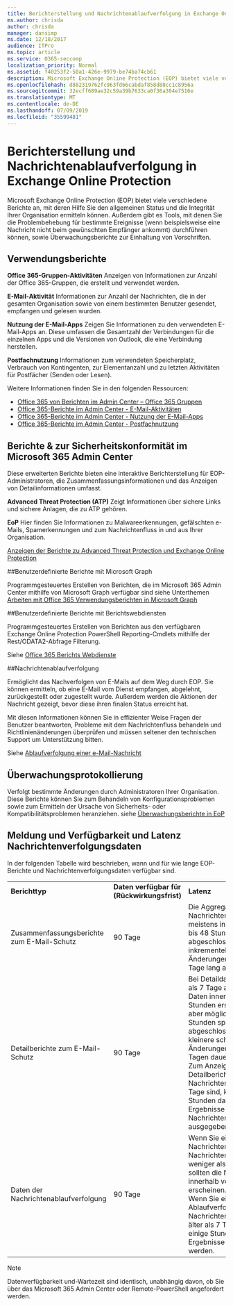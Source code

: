 ```yaml
---
title: Berichterstellung und Nachrichtenablaufverfolgung in Exchange Online Protection
ms.author: chrisda
author: chrisda
manager: dansimp
ms.date: 12/18/2017
audience: ITPro
ms.topic: article
ms.service: O365-seccomp
localization_priority: Normal
ms.assetid: f40253f2-50a1-426e-9979-be74ba74cb61
description: Microsoft Exchange Online Protection (EOP) bietet viele verschiedene Berichte an, mit deren Hilfe Sie den allgemeinen Status und die Integrität Ihrer Organisation ermitteln können. Außerdem gibt es Tools, mit denen Sie die Problembehebung für bestimmte Ereignisse (wenn beispielsweise eine Nachricht nicht beim gewünschten Empfänger ankommt) durchführen können, sowie Überwachungsberichte zur Einhaltung von Vorschriften. In der folgenden Tabelle sind die für EOP-Administratoren verfügbaren Berichte und Problembehandlungstools beschrieben.
ms.openlocfilehash: d882319762fc963fd66cabdaf858d88cc1c8956a
ms.sourcegitcommit: 32ecff689ae32c59a39b7633ca0f36a304e7516e
ms.translationtype: MT
ms.contentlocale: de-DE
ms.lasthandoff: 07/09/2019
ms.locfileid: "35599481"
---
```

# <a name="reporting-and-message-trace-in-exchange-online-protection"></a>Berichterstellung und Nachrichtenablaufverfolgung in Exchange Online Protection

Microsoft Exchange Online Protection (EOP) bietet viele verschiedene Berichte an, mit deren Hilfe Sie den allgemeinen Status und die Integrität Ihrer Organisation ermitteln können. Außerdem gibt es Tools, mit denen Sie die Problembehebung für bestimmte Ereignisse (wenn beispielsweise eine Nachricht nicht beim gewünschten Empfänger ankommt) durchführen können, sowie Überwachungsberichte zur Einhaltung von Vorschriften. 

## <a name="usage-reports"></a>Verwendungsberichte

**Office 365-Gruppen-Aktivitäten** Anzeigen von Informationen zur Anzahl der Office 365-Gruppen, die erstellt und verwendet werden.  

**E-Mail-Aktivität** Informationen zur Anzahl der Nachrichten, die in der gesamten Organisation sowie von einem bestimmten Benutzer gesendet, empfangen und gelesen wurden.  

**Nutzung der E-Mail-Apps** Zeigen Sie Informationen zu den verwendeten E-Mail-Apps an. Diese umfassen die Gesamtzahl der Verbindungen für die einzelnen Apps und die Versionen von Outlook, die eine Verbindung herstellen.    

**Postfachnutzung** Informationen zum verwendeten Speicherplatz, Verbrauch von Kontingenten, zur Elementanzahl und zu letzten Aktivitäten für Postfächer (Senden oder Lesen).

Weitere Informationen finden Sie in den folgenden Ressourcen:

- [Office 365 von Berichten im Admin Center – Office 365 Gruppen](https://go.microsoft.com/fwlink/p/?linkid=861610) 
- [Office 365-Berichte im Admin Center - E-Mail-Aktivitäten](https://go.microsoft.com/fwlink/p/?linkid=859706) 
- [Office 365-Berichte im Admin Center - Nutzung der E-Mail-Apps](https://go.microsoft.com/fwlink/p/?linkid=859707)
- [Office 365-Berichte im Admin Center - Postfachnutzung](https://go.microsoft.com/fwlink/p/?linkid=859708)

## <a name="security-amp-compliance-reports-in-the-microsoft-365-admin-center"></a>Berichte &amp; zur Sicherheitskonformität im Microsoft 365 Admin Center

Diese erweiterten Berichte bieten eine interaktive Berichterstellung für EOP-Administratoren, die Zusammenfassungsinformationen und das Anzeigen von Detailinformationen umfasst.  

**Advanced Threat Protection (ATP)** Zeigt Informationen über sichere Links und sichere Anlagen, die zu ATP gehören.  

**EoP** Hier finden Sie Informationen zu Malwareerkennungen, gefälschten e-Mails, Spamerkennungen und zum Nachrichtenfluss in und aus Ihrer Organisation.  

[Anzeigen der Berichte zu Advanced Threat Protection und Exchange Online Protection](https://go.microsoft.com/fwlink/p/?linkid=852409) 

##<a name="custom-reports-using-microsoft-graph"></a>Benutzerdefinierte Berichte mit Microsoft Graph

Programmgesteuertes Erstellen von Berichten, die im Microsoft 365 Admin Center mithilfe von Microsoft Graph verfügbar sind siehe Unterthemen [Arbeiten mit Office 365 Verwendungsberichten in Microsoft Graph](https://go.microsoft.com/fwlink/p/?linkid=865135) 

##<a name="custom-reports-using-reporting-web-services"></a>Benutzerdefinierte Berichte mit Berichtswebdiensten

Programmgesteuertes Erstellen von Berichten aus den verfügbaren Exchange Online Protection PowerShell Reporting-Cmdlets mithilfe der Rest/ODATA2-Abfrage Filterung.

Siehe [Office 365 Berichts Webdienste](https://go.microsoft.com/fwlink/p/?LinkId=279926) 

##<a name="message-trace"></a>Nachrichtenablaufverfolgung

Ermöglicht das Nachverfolgen von E-Mails auf dem Weg durch EOP. Sie können ermitteln, ob eine E-Mail vom Dienst empfangen, abgelehnt, zurückgestellt oder zugestellt wurde. Außerdem werden die Aktionen der Nachricht gezeigt, bevor diese ihren finalen Status erreicht hat.  

Mit diesen Informationen können Sie in effizienter Weise Fragen der Benutzer beantworten, Probleme mit dem Nachrichtenfluss behandeln und Richtlinienänderungen überprüfen und müssen seltener den technischen Support um Unterstützung bitten.  

Siehe [Ablaufverfolgung einer e-Mail-Nachricht](http://technet.microsoft.com/library/0c83cde6-5b09-4106-8587-c200cdc59094.aspx) 

## <a name="audit-logging"></a>Überwachungsprotokollierung

Verfolgt bestimmte Änderungen durch Administratoren Ihrer Organisation. Diese Berichte können Sie zum Behandeln von Konfigurationsproblemen sowie zum Ermitteln der Ursache von Sicherheits- oder Kompatibilitätsproblemen heranziehen.  siehe [Überwachungsberichte in EoP](auditing-reports-in-eop.md) 


## <a name="reporting-and-message-trace-data-availability-and-latency"></a>Meldung und Verfügbarkeit und Latenz Nachrichtenverfolgungsdaten

In der folgenden Tabelle wird beschrieben, wann und für wie lange EOP-Berichte und Nachrichtenverfolgungsdaten verfügbar sind.
  
||||
|:-----|:-----|:-----|
|**Berichttyp** <br/> |**Daten verfügbar für (Rückwirkungsfrist)** <br/> |**Latenz** <br/> |
|Zusammenfassungsberichte zum E-Mail-Schutz  <br/> |90 Tage  <br/> |Die Aggregation von Nachrichtendaten ist meistens innerhalb von 24 bis 48 Stunden abgeschlossen. Kleinere inkrementelle, aggregierte Änderungen können bis zu 5 Tage lang auftreten.  <br/> |
|Detailberichte zum E-Mail-Schutz  <br/> |90 Tage  <br/> |Bei Detaildaten, die weniger als 7 Tage alt sind, sollten Daten innerhalb von 24 Stunden erscheinen, sind aber möglicherweise erst 48 Stunden später abgeschlossen. Einige kleinere schrittweise Änderungen können bis zu 5 Tagen dauern.  <br/> Zum Anzeigen von Detailberichten für Nachrichten, die älter als 7 Tage sind, kann es einige Stunden dauern, bis die Ergebnisse der Nachrichtenablaufverfolgung ausgegeben werden.  <br/> |
|Daten der Nachrichtenablaufverfolgung  <br/> |90 Tage  <br/> |Wenn Sie eine Nachrichtenverfolgung für Nachrichten starten, die weniger als 7 Tage alt sind, sollten die Nachrichten innerhalb von 5-30 Minuten erscheinen.  <br/> Wenn Sie eine Ablaufverfolgung für Nachrichten ausführen, die älter als 7 Tage sind, kann es einige Stunden dauern, bis Ergebnisse ausgegeben werden.  <br/> |
   
> [!NOTE]
> Datenverfügbarkeit und-Wartezeit sind identisch, unabhängig davon, ob Sie über das Microsoft 365 Admin Center oder Remote-PowerShell angefordert werden. 
  

